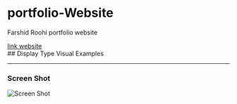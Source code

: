 # portfolio-Website
<p>Farshid Roohi portfolio website<p/>
<a href="farshid-roohi.ir">link website</a><br>
## Display Type Visual Examples 

----
### Screen Shot
![Screen Shot](http://farshid-roohi.ir/img/webite%20my.png)

